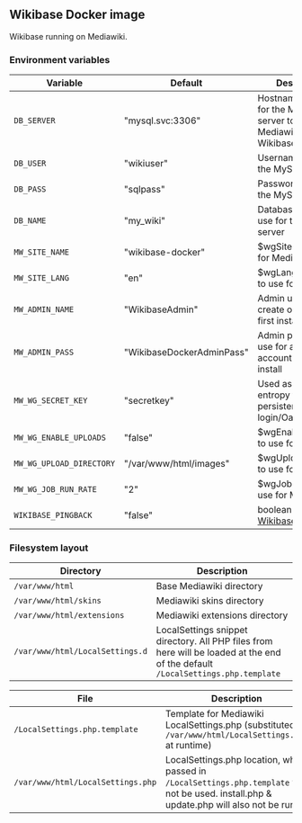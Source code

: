 ## Wikibase Docker image

Wikibase running on Mediawiki.

### Environment variables

| Variable | Default | Description |
| --- | --- | --- |
| `DB_SERVER` | "mysql.svc:3306" | Hostname and port for the MySQL server to use for Mediawiki & Wikibase |
| `DB_USER` | "wikiuser" | Username to use for the MySQL server |
| `DB_PASS` | "sqlpass" | Password to use for the MySQL server |
| `DB_NAME` | "my_wiki" | Database name to use for the MySQL server |
| `MW_SITE_NAME` | "wikibase-docker" | $wgSitename to use for MediaWiki |
| `MW_SITE_LANG` | "en" | $wgLanguageCode to use for MediaWiki |
| `MW_ADMIN_NAME` | "WikibaseAdmin" | Admin username to create on MediaWiki first install |
| `MW_ADMIN_PASS` | "WikibaseDockerAdminPass" | Admin password to use for admin account on first install |
| `MW_WG_SECRET_KEY` | "secretkey" | Used as source of entropy for persistent login/Oauth etc.. |
| `MW_WG_ENABLE_UPLOADS` | "false" | $wgEnableUploads to use for MediaWiki |
| `MW_WG_UPLOAD_DIRECTORY` | "/var/www/html/images" | $wgUploadDirectory to use for MediaWiki |
| `MW_WG_JOB_RUN_RATE` | "2" | $wgJobRunRate to use for MediaWiki |
| `WIKIBASE_PINGBACK` | "false" | boolean for [WikibasePingback](https://doc.wikimedia.org/Wikibase/master/php/md_docs_topics_pingback.html) |

### Filesystem layout

| Directory | Description |
| --- | --- |
| `/var/www/html` | Base Mediawiki directory |
| `/var/www/html/skins` | Mediawiki skins directory |
| `/var/www/html/extensions` | Mediawiki extensions directory |
| `/var/www/html/LocalSettings.d` | LocalSettings snippet directory. All PHP files from here will be loaded at the end of the default `/LocalSettings.php.template` |

| File | Description |
| --- | --- |
| `/LocalSettings.php.template` | Template for Mediawiki LocalSettings.php (substituted to `/var/www/html/LocalSettings.php` at runtime) |
| `/var/www/html/LocalSettings.php` | LocalSettings.php location, when passed in `/LocalSettings.php.template` will not be used. install.php & update.php will also not be run. |
